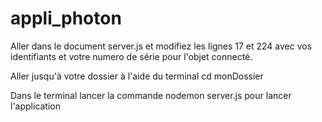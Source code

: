 # appli_photon

Aller dans le document server.js et modifiez les lignes 17 et 224 avec vos identifiants et votre numero de série pour l'objet connecté.

Aller jusqu'à votre dossier à l'aide du terminal cd monDossier

Dans le terminal lancer la commande nodemon server.js pour lancer l'application

